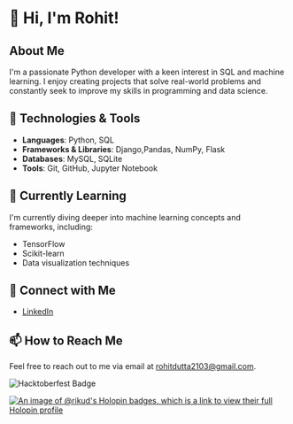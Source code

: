 # 👋 Hi, I'm Rohit!

## About Me
I'm a passionate Python developer with a keen interest in SQL and machine learning. I enjoy creating projects that solve real-world problems and constantly seek to improve my skills in programming and data science.

## 🔧 Technologies & Tools
- **Languages**: Python, SQL
- **Frameworks & Libraries**: Django,Pandas, NumPy, Flask
- **Databases**: MySQL, SQLite
- **Tools**: Git, GitHub, Jupyter Notebook

## 🌱 Currently Learning
I'm currently diving deeper into machine learning concepts and frameworks, including:
- TensorFlow
- Scikit-learn
- Data visualization techniques

## 💬 Connect with Me
- [LinkedIn](https://www.linkedin.com/in/rohit-dutta-64b0242a0?utm_source=share&utm_campaign=share_via&utm_content=profile&utm_medium=android_app)

## 📫 How to Reach Me
Feel free to reach out to me via email at [rohitdutta2103@gmail.com](mailto:rohitdutta2103@gmail.com).


![Hacktoberfest Badge](https://img.shields.io/badge/Hacktoberfest-2024-blueviolet?style=flat-square)


[![An image of @rikud's Holopin badges, which is a link to view their full Holopin profile](https://holopin.me/rikud)](https://holopin.io/@rikud)